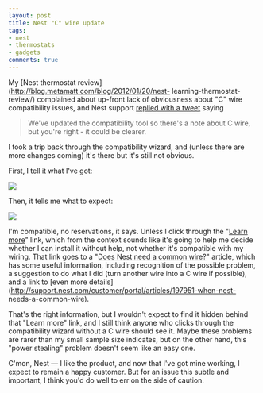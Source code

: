 ```yaml
---
layout: post
title: Nest "C" wire update
tags:
- nest
- thermostats
- gadgets
comments: true
---
```

My [Nest thermostat review](http://blog.metamatt.com/blog/2012/01/20/nest-
learning-thermostat-review/) complained about up-front lack of obviousness
about "C" wire compatibility issues, and Nest support [replied with a
tweet](https://twitter.com/#!/nest/status/160464579711877120) saying

> We've updated the compatibility tool so there's a note about C wire, but
you're right - it could be clearer.

I took a trip back through the compatibility wizard, and (unless there are
more changes coming) it's there but it's still not obvious.

First, I tell it what I've got:

![](http://farm8.staticflickr.com/7001/6733277723_e2c7b691a7_z.jpg)

Then, it tells me what to expect:

![](http://farm8.staticflickr.com/7167/6733277795_b182cdd286_z.jpg)

I'm compatible, no reservations, it says. Unless I click through the "[Learn
more](http://support.nest.com/customer/portal/articles/285077)" link, which
from the context sounds like it's going to help me decide whether I can
install it without help, not whether it's compatible with my wiring. That link
goes to a "[Does Nest need a common
wire?](http://support.nest.com/customer/portal/articles/285077)" article,
which has some useful information, including recognition of the possible
problem, a suggestion to do what I did (turn another wire into a C wire if
possible), and a link to [even more
details](http://support.nest.com/customer/portal/articles/197951-when-nest-
needs-a-common-wire).

That's the right information, but I wouldn't expect to find it hidden behind
that "Learn more" link, and I still think anyone who clicks through the
compatibility wizard without a C wire should see it. Maybe these problems are
rarer than my small sample size indicates, but on the other hand, this "power
stealing" problem doesn't seem like an easy one.

C'mon, Nest — I like the product, and now that I've got mine working, I expect
to remain a happy customer. But for an issue this subtle and important, I
think you'd do well to err on the side of caution.

